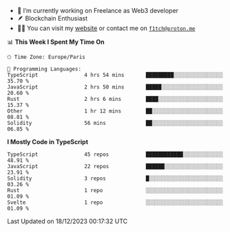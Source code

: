 - 🔭 I’m currently working on Freelance as Web3 developer
- 🪶 Blockchain Enthusiast
- 👨‍💻 You can visit my [website](https://f1tch.xyz) or contact me on [`f1tch@proton.me`](mailto:f1tch@proton.me)

<!--START_SECTION:waka-->
📊 **This Week I Spent My Time On** 

```text
🕑︎ Time Zone: Europe/Paris

💬 Programming Languages: 
TypeScript               4 hrs 54 mins       █████████░░░░░░░░░░░░░░░░   35.70 % 
JavaScript               2 hrs 50 mins       █████░░░░░░░░░░░░░░░░░░░░   20.60 % 
Rust                     2 hrs 6 mins        ████░░░░░░░░░░░░░░░░░░░░░   15.37 % 
Other                    1 hr 12 mins        ██░░░░░░░░░░░░░░░░░░░░░░░   08.81 % 
Solidity                 56 mins             ██░░░░░░░░░░░░░░░░░░░░░░░   06.85 % 
```

**I Mostly Code in TypeScript** 

```text
TypeScript               45 repos            ████████████░░░░░░░░░░░░░   48.91 % 
JavaScript               22 repos            ██████░░░░░░░░░░░░░░░░░░░   23.91 % 
Solidity                 3 repos             █░░░░░░░░░░░░░░░░░░░░░░░░   03.26 % 
Rust                     1 repo              ░░░░░░░░░░░░░░░░░░░░░░░░░   01.09 % 
Svelte                   1 repo              ░░░░░░░░░░░░░░░░░░░░░░░░░   01.09 % 
```




 Last Updated on 18/12/2023 00:17:32 UTC
<!--END_SECTION:waka-->
